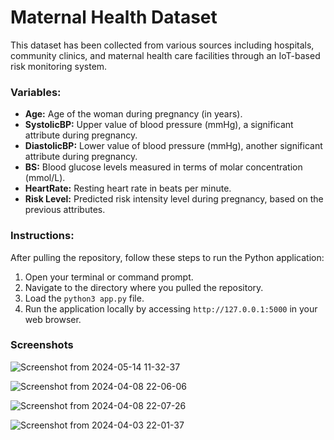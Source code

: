 Maternal Health Dataset
=======================

This dataset has been collected from various sources including hospitals, community clinics, and maternal health care facilities through an IoT-based risk monitoring system.

### Variables:

*   **Age:** Age of the woman during pregnancy (in years).
*   **SystolicBP:** Upper value of blood pressure (mmHg), a significant attribute during pregnancy.
*   **DiastolicBP:** Lower value of blood pressure (mmHg), another significant attribute during pregnancy.
*   **BS:** Blood glucose levels measured in terms of molar concentration (mmol/L).
*   **HeartRate:** Resting heart rate in beats per minute.
*   **Risk Level:** Predicted risk intensity level during pregnancy, based on the previous attributes.

### Instructions:

After pulling the repository, follow these steps to run the Python application:

1.  Open your terminal or command prompt.
2.  Navigate to the directory where you pulled the repository.
3.  Load the `python3 app.py` file.
4.  Run the application locally by accessing `http://127.0.0.1:5000` in your web browser.

### Screenshots 

![Screenshot from 2024-05-14 11-32-37](https://github.com/Vimu004/Maternal_health/assets/116469173/7f1e7c85-b9ef-4c11-a22d-174d7e017d9b)

![Screenshot from 2024-04-08 22-06-06](https://github.com/Vimu004/Maternal_health/assets/116469173/11129d91-952a-4aa6-893a-c3febd493873)

![Screenshot from 2024-04-08 22-07-26](https://github.com/Vimu004/Maternal_health/assets/116469173/d9297123-9fa1-4a11-a704-4fe4c2b5e037)

![Screenshot from 2024-04-03 22-01-37](https://github.com/Vimu004/Maternal_health/assets/116469173/d48ccf5e-4ecf-4b00-9cb1-77aa6395998e)
